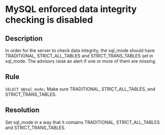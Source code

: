 # MySQL enforced data integrity checking is disabled

## Description
In order for the server to check data integrity, the sql_mode should have TRADITIONAL, STRICT_ALL_TABLES and STRICT_TRANS_TABLES set in sql_mode. The advisors raise an alert if one or more of them are missing. 



## Rule
`SELECT @@sql_mode;`
Make sure TRADITIONAL, STRICT_ALL_TABLES, and STRICT_TRANS_TABLES.


## Resolution
Set sql_mode in a way that it contains TRADITIONAL, STRICT_ALL_TABLES and STRICT_TRANS_TABLES.

